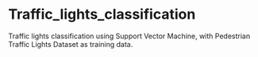 # Traffic_lights_classification
Traffic lights classification using Support Vector Machine, with Pedestrian Traffic Lights Dataset as training data.


